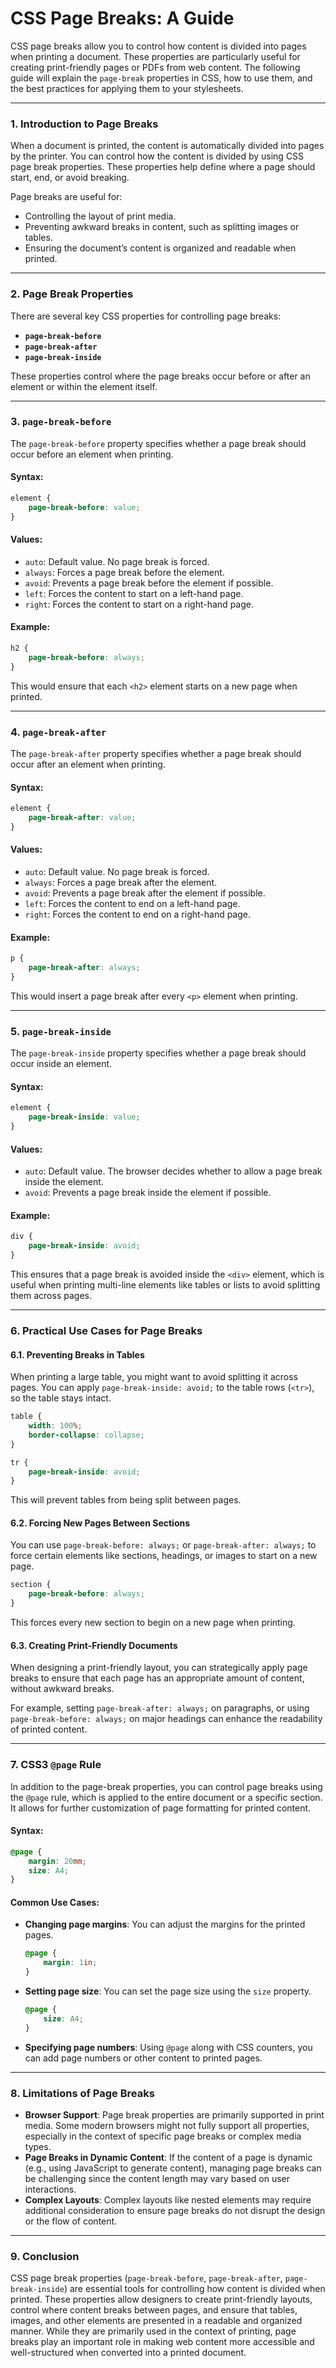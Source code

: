 # CSS Page Breaks: A Guide

CSS page breaks allow you to control how content is divided into pages when printing a document. These properties are particularly useful for creating print-friendly pages or PDFs from web content. The following guide will explain the `page-break` properties in CSS, how to use them, and the best practices for applying them to your stylesheets.

---

### 1. **Introduction to Page Breaks**

When a document is printed, the content is automatically divided into pages by the printer. You can control how the content is divided by using CSS page break properties. These properties help define where a page should start, end, or avoid breaking.

Page breaks are useful for:
- Controlling the layout of print media.
- Preventing awkward breaks in content, such as splitting images or tables.
- Ensuring the document’s content is organized and readable when printed.

---

### 2. **Page Break Properties**

There are several key CSS properties for controlling page breaks:

- **`page-break-before`**
- **`page-break-after`**
- **`page-break-inside`**

These properties control where the page breaks occur before or after an element or within the element itself.

---

### 3. **`page-break-before`**

The `page-break-before` property specifies whether a page break should occur before an element when printing.

#### Syntax:
```css
element {
    page-break-before: value;
}
```

#### Values:
- `auto`: Default value. No page break is forced.
- `always`: Forces a page break before the element.
- `avoid`: Prevents a page break before the element if possible.
- `left`: Forces the content to start on a left-hand page.
- `right`: Forces the content to start on a right-hand page.

#### Example:
```css
h2 {
    page-break-before: always;
}
```
This would ensure that each `<h2>` element starts on a new page when printed.

---

### 4. **`page-break-after`**

The `page-break-after` property specifies whether a page break should occur after an element when printing.

#### Syntax:
```css
element {
    page-break-after: value;
}
```

#### Values:
- `auto`: Default value. No page break is forced.
- `always`: Forces a page break after the element.
- `avoid`: Prevents a page break after the element if possible.
- `left`: Forces the content to end on a left-hand page.
- `right`: Forces the content to end on a right-hand page.

#### Example:
```css
p {
    page-break-after: always;
}
```
This would insert a page break after every `<p>` element when printing.

---

### 5. **`page-break-inside`**

The `page-break-inside` property specifies whether a page break should occur inside an element.

#### Syntax:
```css
element {
    page-break-inside: value;
}
```

#### Values:
- `auto`: Default value. The browser decides whether to allow a page break inside the element.
- `avoid`: Prevents a page break inside the element if possible.

#### Example:
```css
div {
    page-break-inside: avoid;
}
```
This ensures that a page break is avoided inside the `<div>` element, which is useful when printing multi-line elements like tables or lists to avoid splitting them across pages.

---

### 6. **Practical Use Cases for Page Breaks**

#### 6.1. **Preventing Breaks in Tables**

When printing a large table, you might want to avoid splitting it across pages. You can apply `page-break-inside: avoid;` to the table rows (`<tr>`), so the table stays intact.

```css
table {
    width: 100%;
    border-collapse: collapse;
}

tr {
    page-break-inside: avoid;
}
```

This will prevent tables from being split between pages.

#### 6.2. **Forcing New Pages Between Sections**

You can use `page-break-before: always;` or `page-break-after: always;` to force certain elements like sections, headings, or images to start on a new page.

```css
section {
    page-break-before: always;
}
```
This forces every new section to begin on a new page when printing.

#### 6.3. **Creating Print-Friendly Documents**

When designing a print-friendly layout, you can strategically apply page breaks to ensure that each page has an appropriate amount of content, without awkward breaks.

For example, setting `page-break-after: always;` on paragraphs, or using `page-break-before: always;` on major headings can enhance the readability of printed content.

---

### 7. **CSS3 `@page` Rule**

In addition to the page-break properties, you can control page breaks using the `@page` rule, which is applied to the entire document or a specific section. It allows for further customization of page formatting for printed content.

#### Syntax:
```css
@page {
    margin: 20mm;
    size: A4;
}
```

#### Common Use Cases:
- **Changing page margins**: You can adjust the margins for the printed pages.
  
  ```css
  @page {
      margin: 1in;
  }
  ```

- **Setting page size**: You can set the page size using the `size` property.
  
  ```css
  @page {
      size: A4;
  }
  ```

- **Specifying page numbers**: Using `@page` along with CSS counters, you can add page numbers or other content to printed pages.

---

### 8. **Limitations of Page Breaks**

- **Browser Support**: Page break properties are primarily supported in print media. Some modern browsers might not fully support all properties, especially in the context of specific page breaks or complex media types.
- **Page Breaks in Dynamic Content**: If the content of a page is dynamic (e.g., using JavaScript to generate content), managing page breaks can be challenging since the content length may vary based on user interactions.
- **Complex Layouts**: Complex layouts like nested elements may require additional consideration to ensure page breaks do not disrupt the design or the flow of content.

---

### 9. **Conclusion**

CSS page break properties (`page-break-before`, `page-break-after`, `page-break-inside`) are essential tools for controlling how content is divided when printed. These properties allow designers to create print-friendly layouts, control where content breaks between pages, and ensure that tables, images, and other elements are presented in a readable and organized manner. While they are primarily used in the context of printing, page breaks play an important role in making web content more accessible and well-structured when converted into a printed document.
